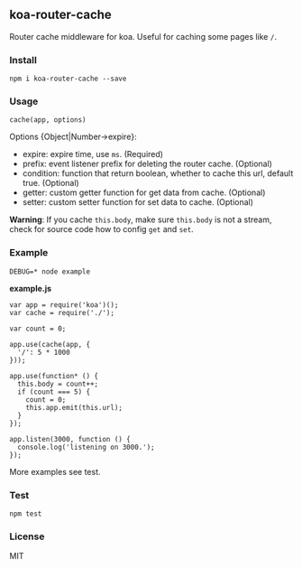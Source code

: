 ## koa-router-cache

Router cache middleware for koa. Useful for caching some pages like `/`.

### Install

```
npm i koa-router-cache --save
```

### Usage

```
cache(app, options)
```

Options {Object|Number->expire}:

- expire: expire time, use `ms`. (Required)
- prefix: event listener prefix for deleting the router cache. (Optional)
- condition: function that return boolean, whether to cache this url, default true. (Optional)
- getter: custom getter function for get data from cache. (Optional)
- setter: custom setter function for set data to cache. (Optional)

**Warning**: If you cache `this.body`, make sure `this.body` is not a stream, check for source code how to config `get` and `set`.

### Example

```
DEBUG=* node example
```
**example.js**

```
var app = require('koa')();
var cache = require('./');

var count = 0;

app.use(cache(app, {
  '/': 5 * 1000
}));

app.use(function* () {
  this.body = count++;
  if (count === 5) {
    count = 0;
    this.app.emit(this.url);
  }
});

app.listen(3000, function () {
  console.log('listening on 3000.');
});
```

More examples see test.

### Test

```
npm test
```

### License

MIT
